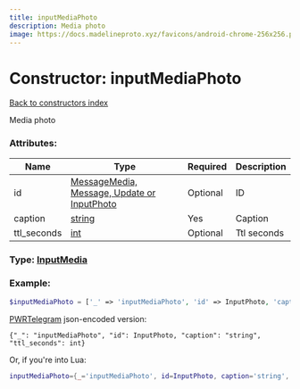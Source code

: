 ```yaml
---
title: inputMediaPhoto
description: Media photo
image: https://docs.madelineproto.xyz/favicons/android-chrome-256x256.png
---
```

# Constructor: inputMediaPhoto  
[Back to constructors index](index.md)



Media photo

### Attributes:

| Name     |    Type       | Required | Description |
|----------|---------------|----------|-------------|
|id|[MessageMedia, Message, Update or InputPhoto](../types/InputPhoto.md) | Optional|ID|
|caption|[string](../types/string.md) | Yes|Caption|
|ttl\_seconds|[int](../types/int.md) | Optional|Ttl seconds|



### Type: [InputMedia](../types/InputMedia.md)


### Example:

```php
$inputMediaPhoto = ['_' => 'inputMediaPhoto', 'id' => InputPhoto, 'caption' => 'string', 'ttl_seconds' => int];
```  

[PWRTelegram](https://pwrtelegram.xyz) json-encoded version:

```
{"_": "inputMediaPhoto", "id": InputPhoto, "caption": "string", "ttl_seconds": int}
```


Or, if you're into Lua:

```lua
inputMediaPhoto={_='inputMediaPhoto', id=InputPhoto, caption='string', ttl_seconds=int}

```


